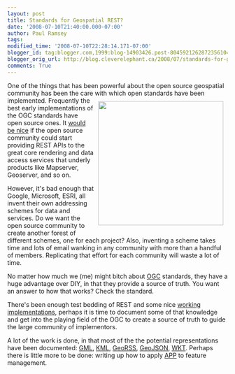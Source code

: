 ```yaml
---
layout: post
title: Standards for Geospatial REST?
date: '2008-07-10T21:40:00.000-07:00'
author: Paul Ramsey
tags: 
modified_time: '2008-07-10T22:28:14.171-07:00'
blogger_id: tag:blogger.com,1999:blog-14903426.post-8045921262872356104
blogger_orig_url: http://blog.cleverelephant.ca/2008/07/standards-for-geospatial-rest.html
comments: True
---
```


One of the things that has been powerful about the open source geospatial community has been the care with which open standards have been implemented.  <img src="http://www.jlab.org/news/releases/2004/atom_nucleon.jpg" width="286" height="284" style="float:right;padding:10px"/>Frequently the best early implementations of the OGC standards have open source ones.  It [would be nice](http://zcologia.com/news/778/rest-on-the-conference-circuit-2008/) if the open source community could start providing REST APIs to the great core rendering and data access services that underly products like Mapserver, Geoserver, and so on.

However, it's bad enough that Google, Microsoft, ESRI, all invent their own addressing schemes for data and services. Do we want the open source community to create another forest of different schemes, one for each project?  Also, inventing a scheme takes time and lots of email wanking in any community with more than a handful of members.  Replicating that effort for each community will waste a lot of time.

No matter how much we (me) might bitch about [OGC](http://www.opengeospatial.org) standards, they have a huge advantage over DIY, in that they provide a source of truth. You want an answer to how that works?  Check the standard.

There's been enough test bedding of REST and some nice [working implementations](http://www.featureserver.org/), perhaps it is time to document some of that knowledge and get into the playing field of the OGC to create a source of truth to guide the large community of implementors.

A lot of the work is done, in that most of the the potential representations have been documented: [GML](http://www.opengeospatial.org/standards/gml), [KML](http://www.opengeospatial.org/standards/kml), [GeoRSS](http://georss.org/), [GeoJSON](http://geojson.org/), [WKT](http://www.opengeospatial.org/standards/sfs).  Perhaps there is little more to be done: writing up how to apply [APP](http://bitworking.org/projects/atom/draft-ietf-atompub-protocol-06.html) to feature management.

